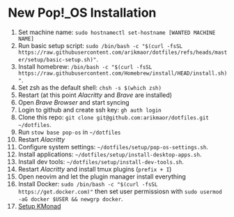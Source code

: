 # New Pop!\_OS Installation

1. Set machine name: `sudo hostnamectl set-hostname [WANTED MACHINE NAME]`
1. Run basic setup script: `sudo /bin/bash -c "$(curl -fsSL https://raw.githubusercontent.com/arikmaor/dotfiles/refs/heads/master/setup/basic-setup.sh)"`.
1. Install homebrew: `/bin/bash -c "$(curl -fsSL https://raw.githubusercontent.com/Homebrew/install/HEAD/install.sh)"`.
1. Set zsh as the default shell: `chsh -s $(which zsh)`
1. Restart (at this point _Alacritty_ and _Brave_ are installed)
1. Open _Brave Browser_ and start syncing
1. Login to github and create ssh key: `gh auth login`
1. Clone this repo: `git clone git@github.com:arikmaor/dotfiles.git ~/dotfiles`.
1. Run `stow base pop-os` in `~/dotfiles`
1. Restart _Alacritty_
1. Configure system settings: `~/dotfiles/setup/pop-os-settings.sh`.
1. Install applications: `~/dotfiles/setup/install-desktop-apps.sh`.
1. Install dev tools: `~/dotfiles/setup/install-dev-tools.sh`.
1. Restart _Alacritty_ and install tmux plugins (`prefix + I`)
1. Open neovim and let the plugin manager install everything
1. Install Docker: `sudo /bin/bash -c "$(curl -fsSL https://get.docker.com)"` then set user permissiosn with `sudo usermod -aG docker $USER && newgrp docker`.
1. [Setup KMonad](./kmonad/INSTALL.md)
